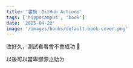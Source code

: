```yaml
---
title: '書摘：GitHub Actions'
tags: ['hippocampus', 'book']
date: '2025-04-22'
image: '/images/books/default-book-cover.png'
---
```


改好久，測試看看會不會成功 🥹

以後可以當卑鄙源之助ㄌ
